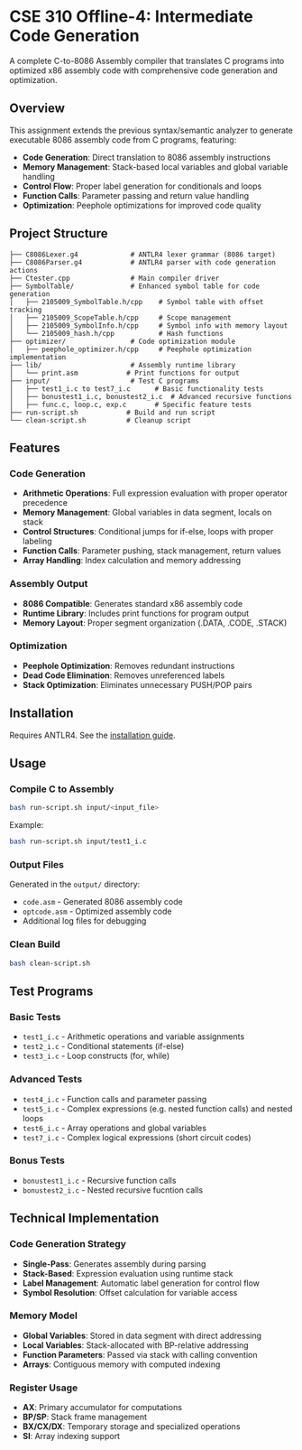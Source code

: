 # CSE 310 Offline-4: Intermediate Code Generation

A complete C-to-8086 Assembly compiler that translates C programs into optimized x86 assembly code with comprehensive code generation and optimization.

## Overview

This assignment extends the previous syntax/semantic analyzer to generate executable 8086 assembly code from C programs, featuring:
- **Code Generation**: Direct translation to 8086 assembly instructions
- **Memory Management**: Stack-based local variables and global variable handling
- **Control Flow**: Proper label generation for conditionals and loops
- **Function Calls**: Parameter passing and return value handling
- **Optimization**: Peephole optimizations for improved code quality

## Project Structure

```
├── C8086Lexer.g4             # ANTLR4 lexer grammar (8086 target)
├── C8086Parser.g4            # ANTLR4 parser with code generation actions
├── Ctester.cpp               # Main compiler driver
├── SymbolTable/              # Enhanced symbol table for code generation
│   ├── 2105009_SymbolTable.h/cpp    # Symbol table with offset tracking
│   ├── 2105009_ScopeTable.h/cpp     # Scope management
│   ├── 2105009_SymbolInfo.h/cpp     # Symbol info with memory layout
│   └── 2105009_hash.h/cpp           # Hash functions
├── optimizer/                # Code optimization module
│   ├── peephole_optimizer.h/cpp     # Peephole optimization implementation
├── lib/                      # Assembly runtime library
│   └── print.asm            # Print functions for output
├── input/                    # Test C programs
│   ├── test1_i.c to test7_i.c      # Basic functionality tests
│   ├── bonustest1_i.c, bonustest2_i.c  # Advanced recursive functions
│   ├── func.c, loop.c, exp.c       # Specific feature tests
├── run-script.sh            # Build and run script
└── clean-script.sh          # Cleanup script
```

## Features

### Code Generation
- **Arithmetic Operations**: Full expression evaluation with proper operator precedence
- **Memory Management**: Global variables in data segment, locals on stack
- **Control Structures**: Conditional jumps for if-else, loops with proper labeling
- **Function Calls**: Parameter pushing, stack management, return values
- **Array Handling**: Index calculation and memory addressing

### Assembly Output
- **8086 Compatible**: Generates standard x86 assembly code
- **Runtime Library**: Includes print functions for program output
- **Memory Layout**: Proper segment organization (.DATA, .CODE, .STACK)

### Optimization
- **Peephole Optimization**: Removes redundant instructions
- **Dead Code Elimination**: Removes unreferenced labels
- **Stack Optimization**: Eliminates unnecessary PUSH/POP pairs

## Installation

Requires ANTLR4. See the [installation guide](https://github.com/azraihan/CSE_coursework/blob/main/3-1/CSE%20310/Offline-3/Getting_Started_with_ANTLR4.pdf).

## Usage

### Compile C to Assembly
```bash
bash run-script.sh input/<input_file>
```

Example:
```bash
bash run-script.sh input/test1_i.c
```

### Output Files
Generated in the `output/` directory:
- `code.asm` - Generated 8086 assembly code
- `optcode.asm` - Optimized assembly code
- Additional log files for debugging

### Clean Build
```bash
bash clean-script.sh
```

## Test Programs

### Basic Tests
- `test1_i.c` - Arithmetic operations and variable assignments
- `test2_i.c` - Conditional statements (if-else)
- `test3_i.c` - Loop constructs (for, while)

### Advanced Tests  
- `test4_i.c` - Function calls and parameter passing
- `test5_i.c` - Complex expressions (e.g. nested function calls) and nested loops
- `test6_i.c` - Array operations and global variables
- `test7_i.c` - Complex logical expressions (short circuit codes)

### Bonus Tests
- `bonustest1_i.c` - Recursive function calls
- `bonustest2_i.c` - Nested recursive fucntion calls

## Technical Implementation

### Code Generation Strategy
- **Single-Pass**: Generates assembly during parsing
- **Stack-Based**: Expression evaluation using runtime stack
- **Label Management**: Automatic label generation for control flow
- **Symbol Resolution**: Offset calculation for variable access

### Memory Model
- **Global Variables**: Stored in data segment with direct addressing
- **Local Variables**: Stack-allocated with BP-relative addressing
- **Function Parameters**: Passed via stack with calling convention
- **Arrays**: Contiguous memory with computed indexing

### Register Usage
- **AX**: Primary accumulator for computations
- **BP/SP**: Stack frame management
- **BX/CX/DX**: Temporary storage and specialized operations
- **SI**: Array indexing support